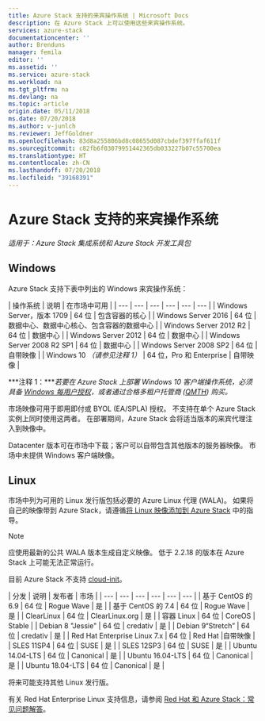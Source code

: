 ```yaml
---
title: Azure Stack 支持的来宾操作系统 | Microsoft Docs
description: 在 Azure Stack 上可以使用这些来宾操作系统。
services: azure-stack
documentationcenter: ''
author: Brenduns
manager: femila
editor: ''
ms.assetid: ''
ms.service: azure-stack
ms.workload: na
ms.tgt_pltfrm: na
ms.devlang: na
ms.topic: article
origin.date: 05/11/2018
ms.date: 07/20/2018
ms.author: v-junlch
ms.reviewer: JeffGoldner
ms.openlocfilehash: 83d8a255806bd8c08655d087cbdef397ffaf611f
ms.sourcegitcommit: c82fb6f03079951442365db033227b07c55700ea
ms.translationtype: HT
ms.contentlocale: zh-CN
ms.lasthandoff: 07/20/2018
ms.locfileid: "39168391"
---
```

# <a name="guest-operating-systems-supported-on-azure-stack"></a>Azure Stack 支持的来宾操作系统

*适用于：Azure Stack 集成系统和 Azure Stack 开发工具包*

## <a name="windows"></a>Windows

Azure Stack 支持下表中列出的 Windows 来宾操作系统：

| 操作系统 | 说明 | 在市场中可用 |
| --- | --- | --- | --- | --- | --- |
| Windows Server，版本 1709 | 64 位 | 包含容器的核心 |
| Windows Server 2016 | 64 位 |  数据中心、数据中心核心、包含容器的数据中心 |
| Windows Server 2012 R2 | 64 位 |  数据中心 |
| Windows Server 2012 | 64 位 |  数据中心 |
| Windows Server 2008 R2 SP1 | 64 位 |  数据中心 |
| Windows Server 2008 SP2 | 64 位 |  自带映像 |
| Windows 10 *（请参见注释 1）* | 64 位，Pro 和 Enterprise | 自带映像 |

***注释 1：****若要在 Azure Stack 上部署 Windows 10 客户端操作系统，必须具备 [Windows 每用户授权](https://www.microsoft.com/en-us/Licensing/product-licensing/windows10.aspx)，或者通过合格多租户托管商 ([QMTH](https://www.microsoft.com/en-us/CloudandHosting/licensing_sca.aspx)) 购买。*

市场映像可用于即用即付或 BYOL (EA/SPLA) 授权。 不支持在单个 Azure Stack 实例上同时使用这两者。 在部署期间，Azure Stack 会将适当版本的来宾代理注入到映像中。

 Datacenter 版本可在市场中下载；客户可以自带包含其他版本的服务器映像。 市场中未提供 Windows 客户端映像。

## <a name="linux"></a>Linux

市场中列为可用的 Linux 发行版包括必要的 Azure Linux 代理 (WALA)。 如果将自己的映像带到 Azure Stack，请遵循[将 Linux 映像添加到 Azure Stack](azure-stack-linux.md) 中的指导。

> [!NOTE]
> 应使用最新的公共 WALA 版本生成自定义映像。 低于 2.2.18 的版本在 Azure Stack 上可能无法正常运行。
>
> 目前 Azure Stack 不支持 [cloud-init](https://cloud-init.io/)。

| 分发 | 说明 | 发布者 | 市场 |
| --- | --- | --- | --- | --- | --- |
| 基于 CentOS 的 6.9 | 64 位 | Rogue Wave | 是 |
| 基于 CentOS 的 7.4 | 64 位 | Rogue Wave | 是 |
| ClearLinux | 64 位 | ClearLinux.org | 是 |
| 容器 Linux |  64 位 | CoreOS | Stable |
| Debian 8 "Jessie" | 64 位 | credativ |  是 |
| Debian 9“Stretch” | 64 位 | credativ | 是 |
| Red Hat Enterprise Linux 7.x | 64 位 | Red Hat |自带映像 |
| SLES 11SP4 | 64 位 | SUSE | 是 |
| SLES 12SP3 | 64 位 | SUSE | 是 |
| Ubuntu 14.04-LTS | 64 位 | Canonical | 是 |
| Ubuntu 16.04-LTS | 64 位 | Canonical | 是 |
| Ubuntu 18.04-LTS | 64 位 | Canonical | 是 |

将来可能支持其他 Linux 发行版。

有关 Red Hat Enterprise Linux 支持信息，请参阅 [Red Hat 和 Azure Stack：常见问题解答](https://access.redhat.com/articles/3413531)。

<!-- Update_Description: wording update -->